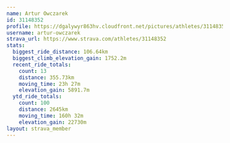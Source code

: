 ```yaml
---
name: Artur Owczarek
id: 31148352
profile: https://dgalywyr863hv.cloudfront.net/pictures/athletes/31148352/15906846/1/large.jpg
username: artur-owczarek
strava_url: https://www.strava.com/athletes/31148352
stats:
  biggest_ride_distance: 106.64km
  biggest_climb_elevation_gain: 1752.2m
  recent_ride_totals:
    count: 13
    distance: 355.73km
    moving_time: 23h 27m
    elevation_gain: 5891.7m
  ytd_ride_totals:
    count: 100
    distance: 2645km
    moving_time: 160h 32m
    elevation_gain: 22730m
layout: strava_member
--- 
```

